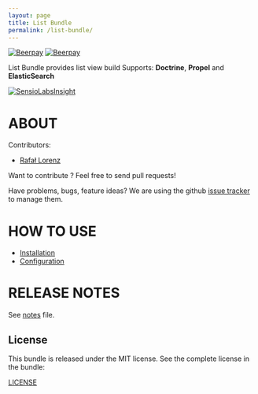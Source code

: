 ```yaml
---
layout: page
title: List Bundle
permalink: /list-bundle/
---
```


[![Beerpay](https://beerpay.io/vardius/list-bundle/badge.svg?style=beer-square)](https://beerpay.io/vardius/list-bundle)  [![Beerpay](https://beerpay.io/vardius/list-bundle/make-wish.svg?style=flat-square)](https://beerpay.io/vardius/list-bundle?focus=wish)

List Bundle provides list view build
Supports: **Doctrine**, **Propel** and **ElasticSearch**

[![SensioLabsInsight](https://insight.sensiolabs.com/projects/faea1bb4-c6ee-4be3-ab78-12e0eb19c11e/big.png)](https://insight.sensiolabs.com/projects/faea1bb4-c6ee-4be3-ab78-12e0eb19c11e)

ABOUT
==================================================
Contributors:

* [Rafał Lorenz](http://rafallorenz.com)

Want to contribute ? Feel free to send pull requests!

Have problems, bugs, feature ideas?
We are using the github [issue tracker](https://github.com/vardius/list-bundle/issues) to manage them.

HOW TO USE
==================================================

* [Installation](Resources/doc/installation.md)
* [Configuration](Resources/doc/configuration.md)

RELEASE NOTES
==================================================
See [notes](Resources/doc/notes.md) file.

License
-------

This bundle is released under the MIT license. See the complete license in the bundle:

[LICENSE](LICENSE)